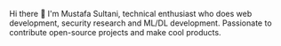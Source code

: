 Hi there 👋
I'm Mustafa Sultani, technical enthusiast who does web development, security research and ML/DL development. Passionate to contribute open-source projects and make cool products.

